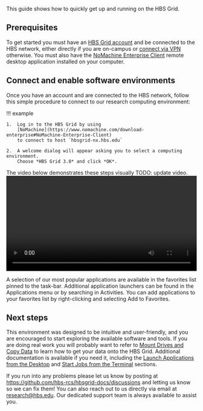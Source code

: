This guide shows how to quickly get up and running on the HBS Grid.

## Prerequisites
    
To get started you must have an
[HBS Grid account](../support/account-requests.md)
and be connected to the HBS network, either directly if you are on-campus or
[connect via VPN](https://www.hbs.edu/research-computing-services/Shared%20Documents/Grid/two-step_vpn_qrg_updated_pdf_1.pdf)
otherwise. You must also have the 
[NoMachine Enterprise Client](https://www.nomachine.com/download-enterprise#NoMachine-Enterprise-Client)
remote desktop application installed on your computer.

## Connect and enable software environments

Once you have an account and are connected to the HBS network, follow this
simple procedure to connect to our research computing environment:

!!! example

    1.  Log in to the HBS Grid by using
        [NoMachine](https://www.nomachine.com/download-enterprise#NoMachine-Enterprise-Client)
        to connect to host `hbsgrid-nx.hbs.edu`
     
    2.  A welcome dialog will appear asking you to select a computing environment.
        Choose *HBS Grid 3.0* and click *OK*.

The video below demonstrates these steps visually TODO: update video.
<video width="100%" controls>
  <source src="../media/enable.mp4" type="video/mp4">
Your browser does not support the video tag.
</video> 

A selection of our most popular applications are available in the favorites list
pinned to the task-bar. Additional application launchers can be found in the
Applications menu or by searching in Activities. You can add applications to
your favorites list by right-clicking and selecting Add to Favorites.

## Next steps

This environment was designed to be intuitive and user-friendly, and
you are encouraged to start exploring the available software and tools. If you
are doing real work you will probably want to refer to [Mount Drives and Copy
Data](syncfiles.md) to learn how to get your data onto the HBS Grid. Additional
documentation is available if you need it, including the [Launch
Applications from the Desktop](menulaunch.md) and [Start Jobs from the
Terminal](commandline.md) sections.

If you run into any problems please let us know by posting at
<https://github.com/hbs-rcs/hbsgrid-docs/discussions>  and letting us know so we
can fix them! You can also reach out to us directly via email at [research@hbs.edu](mailto:research@hbs.edu).
Our dedicated support team is always available to assist you.
